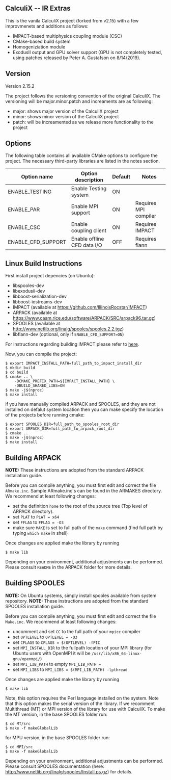 CalculiX -- IR Extras
---------------------
This is the vanila CalculiX project (forked from v2.15) with a few improvmenets and additions as follows:
* IMPACT-based multiphysics coupling module (CSC)
* CMake-based build system
* Homogeniziation module
* ExodusII output and GPU solver support (GPU is not completely tested, using patches released by Peter A. Gustafson on 8/14/2019).

## Version
Version 2.15.2

The project follows the versioning convention of the original CalculiX. The versioning will be major.minor.patch and increaments are as following:
* major: shows major version of the CalculiX project 
* minor: shows minor version of the CalculiX project
* patch: will be increamented as we release more functionality to the project

## Options
The following table contains all available CMake options to configure the project. The necessary third-party libraries are listed in the notes section.

| Option name            | Option description              | Default | Notes                            |
|------------------------|---------------------------------|---------|----------------------------------|
| ENABLE_TESTING         | Enable Testing system           | ON      |                                  |
| ENABLE_PAR             | Enable MPI support              | ON      | Requires MPI compiler            |
| ENABLE_CSC             | Enable coupling client          | ON      | Requires IMPACT                  |
| ENABLE_CFD_SUPPORT     | Enable offline CFD data I/O     | OFF     | Requires flann                   |

## Linux Build Instructions ##
First install project depencies (on Ubuntu):

* libspooles-dev
* libexodusii-dev
* libboost-serialization-dev
* libboost-iostreams-dev
* IMPACT (available at https://github.com/IllinoisRocstar/IMPACT)
* ARPACK (available at https://www.caam.rice.edu/software/ARPACK/SRC/arpack96.tar.gz)
* SPOOLES (available at http://www.netlib.org/linalg/spooles/spooles.2.2.tgz)
* libflann-dev (optional, only if `ENABLE_CFD_SUPPORT=ON`)

For instructions regarding building IMPACT please refer to [here](https://github.com/IllinoisRocstar/IMPACT).

Now, you can compile the project:

```
$ export IMPACT_INSTALL_PATH=full_path_to_impact_install_dir
$ mkdir build
$ cd build
$ cmake .. \
    -DCMAKE_PREFIX_PATH=${IMPACT_INSTALL_PATH} \
    -DBUILD_SHARED_LIBS=ON 
$ make -j$(nproc) 
$ make install 
```
if you have manually compiled ARPACK and SPOOLES, and they are not installed on defalut system location then you can make specify the location of the projects before running cmake:

```
$ export SPOOLES_DIR=full_path_to_spooles_root_dir
$ export ARPACK_DIR=full_path_to_arpack_root_dir
$ cmake .. 
$ make -j$(nproc) 
$ make install 
```


## Building ARPACK ##

**NOTE:** These instructions are adopted from the standard ARPACK installation guide.

Before you can compile anything, you must first edit and correct the file `ARmake.inc`. Sample ARmake.inc's can be found in the ARMAKES directory. We recommend at least following changes:
* set the definition `home` to the root of the source tree (Top level of ARPACK directory).
* set `PLAT` to `PLAT = x64`
* set `FFLAG` to `FFLAG = -O3`
* make sure `MAKE` is set to full path of the `make` command (find full path by typing `which make` in shell)

Once changes are applied make the library by running
```
$ make lib
```
Depending on your environment, additional adjustments can be performed. Please consult `README` in the ARPACK folder for more details.


## Building SPOOLES ##

**NOTE:** On Ubuntu systems, simply install spooles available from system repository.
**NOTE:** These instructions are adopted from the standard SPOOLES installation guide.


Before you can compile anything, you must first edit and correct the file `Make.inc`. We recommend at least following changes:
* uncomment and set `CC` to the full path of your `mpicc` compiler
* set `OPTLEVEL` to `OPTLEVEL = -O3`
* set `CFLAGS` to `CFLAGS = $(OPTLEVEL) -fPIC`
* set `MPI_INSTALL_DIR` to the fullpath location of your MPI library (for Ubuntu users with OpenMPI it will be `/usr/lib/x86_64-linux-gnu/openmpi/`)
* set `MPI_LIB_PATH` to empty `MPI_LIB_PATH =`
* set `MPI_LIBS` to `MPI_LIBS = $(MPI_LIB_PATH) -lpthread`
 
Once changes are applied make the library by running
```
$ make lib
```
Note, this option requires the Perl language installed on the system. Note that this option makes the serial version of the library. If we recomment Multithread (MT) or MPI version of the library for use with CalculiX. To make the MT version, in the base SPOOLES folder run:
```
$ cd MT/src
$ make -f makeGlobalLib
```

for MPU version, in the base SPOOLES folder run:

```
$ cd MPI/src
$ make -f makeGlobalLib
```

Depending on your environment, additional adjustments can be performed. Please consult SPOOLES documentation (here: http://www.netlib.org/linalg/spooles/Install.ps.gz) for details.
